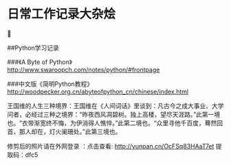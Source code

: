 # 日常工作记录大杂烩

:monkey:

##Python学习记录

###《A Byte of Python》 http://www.swaroopch.com/notes/python/#frontpage

###中文版《简明Python教程》 http://woodpecker.org.cn/abyteofpython_cn/chinese/index.html

王国维的人生三种境界：王国维在《人间词话》里谈到：凡古今之成大事业、大学问者，必经过三种之境界：“昨夜西风凋碧树。独上高楼，望尽天涯路。”此第一境也。“衣带渐宽终不悔，为伊消得人憔悴。”此第二境也。“众里寻他千百度，蓦然回首，那人却在，灯火阑珊处。”此第三境也。


修剪后的照片请在外网登录 ：点击查看: http://yunpan.cn/OcFSq83HAaT7et 提取码：dfc5 

